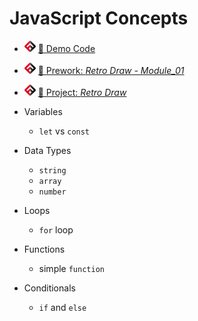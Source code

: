 # JavaScript Concepts

<!-- - ![FSA](/logo.png) [📺 Lecture]() -->
- ![FSA](/logo.png) [👾 Demo Code](js-intro.js)
- ![FSA](/logo.png) [📖 Prework: *Retro Draw - Module_01*](https://learn.fullstackacademy.com/workshop/5e3a2062dc73d20004327fae/content/5e3a2062dc73d20004327fb5/text)
- ![FSA](/logo.png) [🔬 Project: *Retro Draw*](https://learn.fullstackacademy.com/workshop/5e39a062dc73d200043257d2/landing)


- Variables
    - `let` vs `const`
- Data Types
    - `string`
    - `array`
    - `number`
- Loops
    - `for` loop
- Functions
    - simple `function`
- Conditionals
    - `if` and `else`